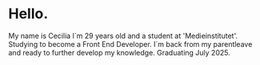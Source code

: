 # Hello.


My name is Cecilia I´m 29 years old and a student at 'Medieinstitutet'. 
Studying to become a Front End Developer.
I´m back from my parentleave and ready to further develop my knowledge. Graduating July 2025.

